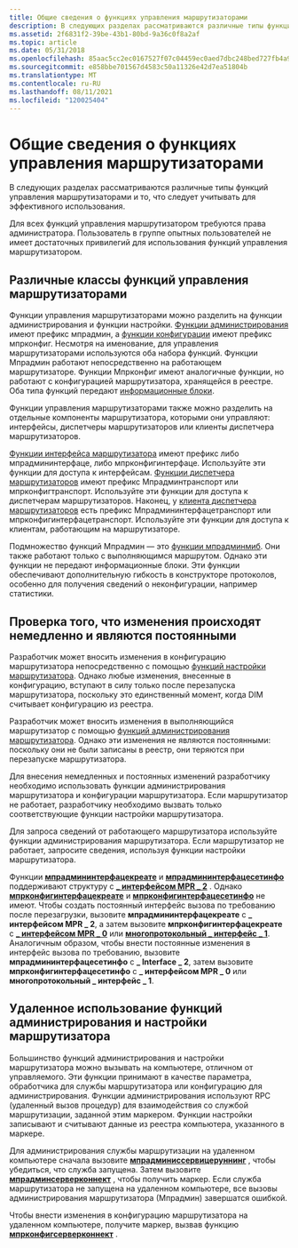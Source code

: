 ```yaml
---
title: Общие сведения о функциях управления маршрутизаторами
description: В следующих разделах рассматриваются различные типы функций управления маршрутизаторами и то, что следует учитывать для эффективного использования.
ms.assetid: 2f6831f2-39be-43b1-80bd-9a36c0f8a2af
ms.topic: article
ms.date: 05/31/2018
ms.openlocfilehash: 85aac5cc2ec0167527f07c04459ec0aed7dbc248bed727fb4a949765c2fdcc4a
ms.sourcegitcommit: e858bbe701567d4583c50a11326e42d7ea51804b
ms.translationtype: MT
ms.contentlocale: ru-RU
ms.lasthandoff: 08/11/2021
ms.locfileid: "120025404"
---
```

# <a name="understanding-router-management-functions"></a>Общие сведения о функциях управления маршрутизаторами

В следующих разделах рассматриваются различные типы функций управления маршрутизаторами и то, что следует учитывать для эффективного использования.

Для всех функций управления маршрутизатором требуются права администратора. Пользователь в группе опытных пользователей не имеет достаточных привилегий для использования функций управления маршрутизатором.

## <a name="the-different-classes-of-router-management-functions"></a>Различные классы функций управления маршрутизаторами

Функции управления маршрутизаторами можно разделить на функции администрирования и функции настройки. [Функции администрирования](router-administration-functions.md) имеют префикс мпрадмин, а [функции конфигурации](router-configuration-functions.md) имеют префикс мпрконфиг. Несмотря на именование, для управления маршрутизаторами используются оба набора функций. Функции Мпрадмин работают непосредственно на работающем маршрутизаторе. Функции Мпрконфиг имеют аналогичные функции, но работают с конфигурацией маршрутизатора, хранящейся в реестре. Оба типа функций передают [информационные блоки](router-information-functions.md).

Функции управления маршрутизаторами также можно разделить на отдельные компоненты маршрутизатора, которыми они управляют: интерфейсы, диспетчеры маршрутизаторов или клиенты диспетчера маршрутизаторов.

[Функции интерфейса маршрутизатора](router-interface-functions.md) имеют префикс либо мпрадмининтерфаце, либо мпрконфигинтерфаце. Используйте эти функции для доступа к интерфейсам. [Функции диспетчера маршрутизаторов](router-manager-transport-functions.md) имеют префикс Мпрадминтранспорт или мпрконфигтранспорт. Используйте эти функции для доступа к диспетчерам маршрутизаторов. Наконец, у [клиента диспетчера маршрутизаторов](router-manager-client-interfacetransport-functions.md) есть префикс Мпрадмининтерфацетранспорт или мпрконфигинтерфацетранспорт. Используйте эти функции для доступа к клиентам, работающим на маршрутизаторе.

Подмножество функций Мпрадмин — это [функции мпрадминмиб](/windows/desktop/RRAS/about-router-management-with-mib). Они также работают только с выполняющимся маршрутом. Однако эти функции не передают информационные блоки. Эти функции обеспечивают дополнительную гибкость в конструкторе протоколов, особенно для получения сведений о неконфигурации, например статистики.

## <a name="ensuring-that-changes-occur-immediately-and-are-persistent"></a>Проверка того, что изменения происходят немедленно и являются постоянными

Разработчик может вносить изменения в конфигурацию маршрутизатора непосредственно с помощью [функций настройки маршрутизатора](router-configuration-functions.md). Однако любые изменения, внесенные в конфигурацию, вступают в силу только после перезапуска маршрутизатора, поскольку это единственный момент, когда DIM считывает конфигурацию из реестра.

Разработчик может вносить изменения в выполняющийся маршрутизатор с помощью [функций администрирования маршрутизатора](router-administration-functions.md). Однако эти изменения не являются постоянными: поскольку они не были записаны в реестр, они теряются при перезапуске маршрутизатора.

Для внесения немедленных и постоянных изменений разработчику необходимо использовать функции администрирования маршрутизатора и конфигурации маршрутизатора. Если маршрутизатор не работает, разработчику необходимо вызвать только соответствующие функции настройки маршрутизатора.

Для запроса сведений от работающего маршрутизатора используйте функции администрирования маршрутизатора. Если маршрутизатор не работает, запросите сведения, используя функции настройки маршрутизатора.

Функции [**мпрадмининтерфацекреате**](/windows/desktop/api/Mprapi/nf-mprapi-mpradmininterfacecreate) и [**мпрадмининтерфацесетинфо**](/windows/desktop/api/Mprapi/nf-mprapi-mpradmininterfacesetinfo) поддерживают структуру с [**\_ интерфейсом MPR \_ 2**](/windows/desktop/api/Mprapi/ns-mprapi-mpr_interface_2) . Однако [**мпрконфигинтерфацекреате**](/windows/desktop/api/Mprapi/nf-mprapi-mprconfiginterfacecreate) и [**мпрконфигинтерфацесетинфо**](/windows/desktop/api/Mprapi/nf-mprapi-mprconfiginterfacesetinfo) не имеют. Чтобы создать постоянный интерфейс вызова по требованию после перезагрузки, вызовите **мпрадмининтерфацекреате** с **\_ интерфейсом MPR \_ 2**, а затем вызовите **мпрконфигинтерфацекреате** с [**\_ интерфейсом MPR \_ 0**](/windows/desktop/api/Mprapi/ns-mprapi-mpr_interface_0) или [**многопротокольный \_ интерфейс \_ 1**](/windows/desktop/api/Mprapi/ns-mprapi-mpr_interface_1). Аналогичным образом, чтобы внести постоянные изменения в интерфейс вызова по требованию, вызовите **мпрадмининтерфацесетинфо** с **\_ Interface \_ 2**, затем вызовите **мпрконфигинтерфацесетинфо** с **\_ интерфейсом MPR \_ 0** или **многопротокольный \_ интерфейс \_ 1**.

## <a name="using-router-administration-and-configuration-functions-remotely"></a>Удаленное использование функций администрирования и настройки маршрутизатора

Большинство функций администрирования и настройки маршрутизатора можно вызывать на компьютере, отличном от управляемого. Эти функции принимают в качестве параметра, обработчика для службы маршрутизатора или конфигурацию для администрирования. Функции администрирования используют RPC (удаленный вызов процедур) для взаимодействия со службой маршрутизации, заданной этим маркером. Функции настройки записывают и считывают данные из реестра компьютера, указанного в маркере.

Для администрирования службы маршрутизации на удаленном компьютере сначала вызовите [**мпрадминиссервицеруннинг**](/windows/desktop/api/Mprapi/nf-mprapi-mpradminisservicerunning) , чтобы убедиться, что служба запущена. Затем вызовите [**мпрадминсерверконнект**](/windows/desktop/api/Mprapi/nf-mprapi-mpradminserverconnect) , чтобы получить маркер. Если служба маршрутизатора не запущена на удаленном компьютере, все вызовы администрирования маршрутизатора (Мпрадмин) завершатся ошибкой.

Чтобы внести изменения в конфигурацию маршрутизатора на удаленном компьютере, получите маркер, вызвав функцию [**мпрконфигсерверконнект**](/windows/desktop/api/Mprapi/nf-mprapi-mprconfigserverconnect) .

 

 
